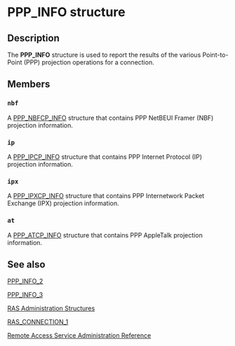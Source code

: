 # PPP_INFO structure

## Description

The
**PPP_INFO** structure is used to report the results of the various Point-to-Point (PPP) projection operations for a connection.

## Members

### `nbf`

A
[PPP_NBFCP_INFO](https://learn.microsoft.com/windows/desktop/api/mprapi/ns-mprapi-ppp_nbfcp_info) structure that contains PPP NetBEUI Framer (NBF) projection information.

### `ip`

A
[PPP_IPCP_INFO](https://learn.microsoft.com/windows/desktop/api/mprapi/ns-mprapi-ppp_ipcp_info) structure that contains PPP Internet Protocol (IP) projection information.

### `ipx`

A
[PPP_IPXCP_INFO](https://learn.microsoft.com/windows/desktop/api/mprapi/ns-mprapi-ppp_ipxcp_info) structure that contains PPP Internetwork Packet Exchange (IPX) projection information.

### `at`

A
[PPP_ATCP_INFO](https://learn.microsoft.com/windows/desktop/api/mprapi/ns-mprapi-ppp_atcp_info) structure that contains PPP AppleTalk projection information.

## See also

[PPP_INFO_2](https://learn.microsoft.com/windows/desktop/api/mprapi/ns-mprapi-ppp_info_2)

[PPP_INFO_3](https://learn.microsoft.com/windows/desktop/api/mprapi/ns-mprapi-ppp_info_3)

[RAS Administration Structures](https://learn.microsoft.com/windows/desktop/RRAS/ras-administration-structures)

[RAS_CONNECTION_1](https://learn.microsoft.com/windows/desktop/api/mprapi/ns-mprapi-ras_connection_1)

[Remote Access Service Administration Reference](https://learn.microsoft.com/windows/desktop/RRAS/remote-access-service-administration-reference)